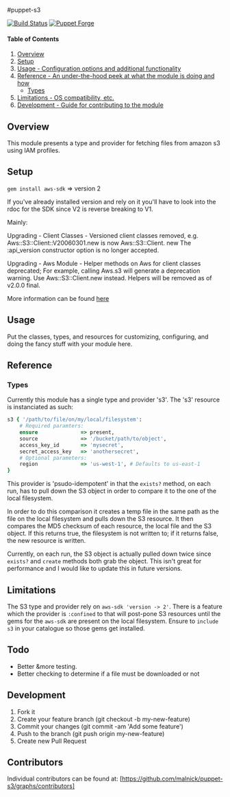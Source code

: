 #puppet-s3

[![Build Status](https://travis-ci.org/malnick/puppet-s3.svg)](https://travis-ci.org/malnick/puppet-s3)
[![Puppet Forge](http://img.shields.io/puppetforge/v/malnick/s3.svg)](https://forge.puppetlabs.com/malnick/s3)

#### Table of Contents

1. [Overview](#overview)
2. [Setup](#setup)
3. [Usage - Configuration options and additional functionality](#usage)
4. [Reference - An under-the-hood peek at what the module is doing and how](#reference)
    * [Types](#types)
5. [Limitations - OS compatibility, etc.](#limitations)
6. [Development - Guide for contributing to the module](#development)

## Overview

This module presents a type and provider for fetching files from amazon s3 using IAM profiles.

## Setup

```gem install aws-sdk``` => version 2

If you've already installed version and rely on it you'll have to look into the rdoc for the SDK since V2 is
reverse breaking to V1.

Mainly:

Upgrading - Client Classes - Versioned client classes removed, e.g. Aws::S3::Client::V20060301.new is now Aws::S3::Client.
new The :api_version constructor option is no longer accepted.

Upgrading - Aws Module - Helper methods on Aws for client classes deprecated; For example, calling Aws.s3 will generate a
deprecation warning. Use Aws::S3::Client.new instead. Helpers will be removed as of v2.0.0 final.

More information can be found [here](https://github.com/aws/aws-sdk-core-ruby/blob/master/CHANGELOG.md)

## Usage

Put the classes, types, and resources for customizing, configuring, and doing the fancy stuff with your module here.

## Reference

### Types

Currently this module has a single type and provider 's3'. The 's3' resource is instanciated as such:

```ruby
s3 { '/path/to/file/on/my/local/filesystem':
    # Required paramters:
    ensure              => present,
    source              => '/bucket/path/to/object',
    access_key_id       => 'mysecret',
    secret_access_key   => 'anothersecret',
    # Optional parameters:
    region              => 'us-west-1', # Defaults to us-east-1
}
```

This provider is 'psudo-idempotent' in that the ```exists?``` method, on each run, has to pull down the S3 object in order to compare it to the one of the local filesystem.

In order to do this comparison it creates a temp file in the same path as the file on the local filesystem and pulls down the S3 resource. It then compares the MD5 checksum
of each resource, the local file and the S3 object. If this returns true, the filesystem is not written to; if it returns false, the new resource is written.

Currently, on each run, the S3 object is actually pulled down twice since ```exists?``` and ```create``` methods both grab the object. This isn't great for performance and I would like
to update this in future versions.

## Limitations

The S3 type and provider rely on ```aws-sdk 'version -> 2'```. There is a feature which the provider is ```:confined``` to that will post-pone S3 resources until the gems for the ```aws-sdk``` are
present on the local filesystem. Ensure to ```include s3``` in your catalogue so those gems get installed.

## Todo

* Better &more testing.
* Better checking to determine if a file must be downloaded or not

## Development

1. Fork it
2. Create your feature branch (git checkout -b my-new-feature)
3. Commit your changes (git commit -am 'Add some feature')
4. Push to the branch (git push origin my-new-feature)
5. Create new Pull Request

## Contributors

Individual contributors can be found at: [https://github.com/malnick/puppet-s3/graphs/contributors]
